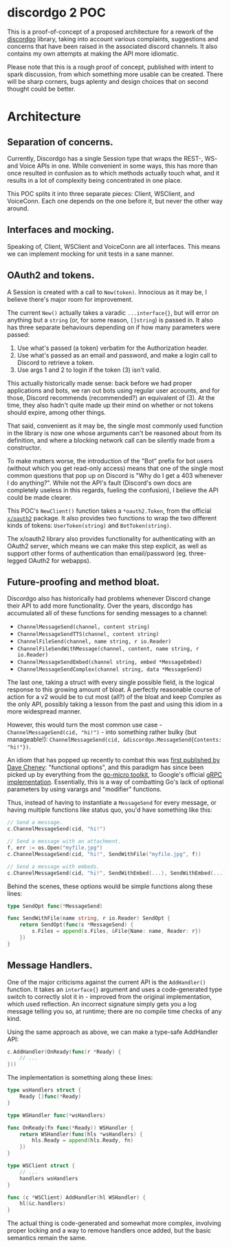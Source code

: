 discordgo 2 POC
===============

This is a proof-of-concept of a proposed architecture for a rework of the [discordgo](https://github.com/bwmarrin/discordgo) library, taking into account various complaints, suggestions and concerns that have been raised in the associated discord channels. It also contains my own attempts at making the API more idiomatic.

Please note that this is a rough proof of concept, published with intent to spark discussion, from which something more usable can be created. There will be sharp corners, bugs aplenty and design choices that on second thought could be better.

Architecture
============

Separation of concerns.
-----------------------

Currently, Discordgo has a single Session type that wraps the REST-, WS- and Voice APIs in one. While convenient in some ways, this has more than once resulted in confusion as to which methods actually touch what, and it results in a lot of complexity being concentrated in one place.

This POC splits it into three separate pieces: Client, WSClient, and VoiceConn. Each one depends on the one before it, but never the other way around.

Interfaces and mocking.
-----------------------

Speaking of, Client, WSClient and VoiceConn are all interfaces. This means we can implement mocking for unit tests in a sane manner.

OAuth2 and tokens.
------------------

A Session is created with a call to `New(token)`. Innocious as it may be, I believe there's major room for improvement.

The current `New()` actually takes a varadic `...interface{}`, but will error on anything but a `string` (or, for some reason, `[]string`) is passed in. It also has three separate behaviours depending on if how many parameters were passed:

1. Use what's passed (a token) verbatim for the Authorization header.
2. Use what's passed as an email and password, and make a login call to Discord to retrieve a token.
3. Use args 1 and 2 to login if the token (3) isn't valid.

This actually historically made sense: back before we had proper applications and bots, we ran out bots using regular user accounts, and for those, Discord recommends (recommended?) an equivalent of (3). At the time, they also hadn't quite made up their mind on whether or not tokens should expire, among other things.

That said, convenient as it may be, the single most commonly used function in the library is now one whose arguments can't be reasoned about from its definition, and where a blocking network call can be silently made from a constructor.

To make matters worse, the introduction of the "Bot" prefix for bot users (without which you get read-only access) means that one of the single most common questions that pop up on Discord is "Why do I get a 403 whenever I do anything?". While not the API's fault (Discord's own docs are completely useless in this regards, fueling the confusion), I believe the API could be made clearer.

This POC's `NewClient()` function takes a `*oauth2.Token`, from the official [`x/oauth2`](https://godoc.org/golang.org/x/oauth2) package. It also provides two functions to wrap the two different kinds of tokens: `UserToken(string)` and `BotToken(string)`.

The x/oauth2 library also provides functionality for authenticating with an OAuth2 server, which means we can make this step explicit, as well as support other forms of authentication than email/password (eg. three-legged OAuth2 for webapps).

Future-proofing and method bloat.
---------------------------------

Discordgo also has historically had problems whenever Discord change their API to add more functionality. Over the years, discordgo has accumulated all of these functions for sending messages to a channel:

* `ChannelMessageSend(channel, content string)`
* `ChannelMessageSendTTS(channel, content string)`
* `ChannelFileSend(channel, name string, r io.Reader)`
* `ChannelFileSendWithMessage(channel, content, name string, r io.Reader)`
* `ChannelMessageSendEmbed(channel string, embed *MessageEmbed)`
* `ChannelMessageSendComplex(channel string, data *MessageSend)`

The last one, taking a struct with every single possible field, is the logical response to this growing amount of bloat. A perfectly reasonable course of action for a v2 would be to cut most (all?) of the bloat and keep Complex as the only API, possibly taking a lesson from the past and using this idiom in a more widespread manner.

However, this would turn the most common use case - `ChannelMessageSend(cid, "hi!")` - into something rather bulky (but manageable!): `ChannelMessageSend(cid, &discordgo.MessageSend{Contents: "hi!"})`.

An idiom that has popped up recently to combat this was [first published by Dave Cheney](https://dave.cheney.net/2014/10/17/functional-options-for-friendly-apis): "functional options", and this paradigm has since been picked up by everything from the [go-micro toolkit](https://godoc.org/github.com/micro/go-micro/server#NewHandler), to Google's official [gRPC implementation](https://godoc.org/google.golang.org/grpc#ClientConn.Invoke). Essentially, this is a way of combatting Go's lack of optional parameters by using varargs and "modifier" functions.

Thus, instead of having to instantiate a `MessageSend` for every message, or having multiple functions like status quo, you'd have something like this:

```go
// Send a message.
c.ChannelMessageSend(cid, "hi!")

// Send a message with an attachment.
f, err := os.Open("myfile.jpg")
c.ChannelMessageSend(cid, "hi!", SendWithFile("myfile.jpg", f))

// Send a message with embeds.
c.ChannelMessageSend(cid, "hi!", SendWithEmbed(...), SendWithEmbed(...))
```

Behind the scenes, these options would be simple functions along these lines:

```go
type SendOpt func(*MessageSend)

func SendWithFile(name string, r io.Reader) SendOpt {
    return SendOpt(func(s *MessageSend) {
        s.Files = append(s.Files, &File{Name: name, Reader: r})
    })
}
```

Message Handlers.
-----------------

One of the major criticisms against the current API is the `AddHandler()` function. It takes an `interface{}` argument and uses a code-generated type switch to correctly slot it in - improved from the original implementation, which used reflection. An incorrect signature simply gets you a log message telling you so, at runtime; there are no compile time checks of any kind.

Using the same approach as above, we can make a type-safe AddHandler API:

```go
c.AddHandler(OnReady(func(r *Ready) {
    // ...
}))
```

The implementation is something along these lines:

```go
type wsHandlers struct {
    Ready []func(*Ready)
}

type WSHandler func(*wsHandlers)

func OnReady(fn func(*Ready)) WSHandler {
    return WSHandler(func(hls *wsHandlers) {
        hls.Ready = append(hls.Ready, fn)
    })
}

type WSClient struct {
    // ...
    handlers wsHandlers
}

func (c *WSClient) AddHandler(hl WSHandler) {
    hl(&c.handlers)
}
```

The actual thing is code-generated and somewhat more complex, involving proper locking and a way to remove handlers once added, but the basic semantics remain the same.
